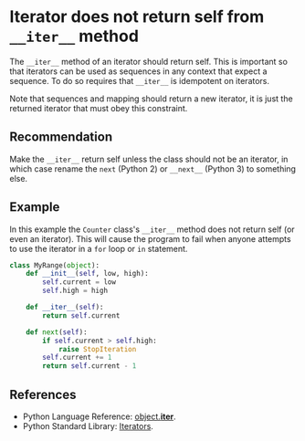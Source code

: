 # Iterator does not return self from `__iter__` method
The `__iter__` method of an iterator should return self. This is important so that iterators can be used as sequences in any context that expect a sequence. To do so requires that `__iter__` is idempotent on iterators.

Note that sequences and mapping should return a new iterator, it is just the returned iterator that must obey this constraint.


## Recommendation
Make the `__iter__` return self unless the class should not be an iterator, in which case rename the `next` (Python 2) or `__next__` (Python 3) to something else.


## Example
In this example the `Counter` class's `__iter__` method does not return self (or even an iterator). This will cause the program to fail when anyone attempts to use the iterator in a `for` loop or `in` statement.


```python
class MyRange(object):
    def __init__(self, low, high):
        self.current = low
        self.high = high

    def __iter__(self):
        return self.current

    def next(self):
        if self.current > self.high:
            raise StopIteration
        self.current += 1
        return self.current - 1
```

## References
* Python Language Reference: [object.__iter__](http://docs.python.org/2.7/reference/datamodel.html#object.__iter__).
* Python Standard Library: [Iterators](http://docs.python.org/2/library/stdtypes.html#typeiter).
